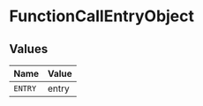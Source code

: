 # FunctionCallEntryObject


## Values

| Name    | Value   |
| ------- | ------- |
| `ENTRY` | entry   |